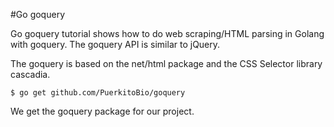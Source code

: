 #Go goquery

Go goquery tutorial shows how to do web scraping/HTML parsing in Golang with goquery. The goquery API is similar to jQuery.

The goquery is based on the net/html package and the CSS Selector library cascadia.

```
$ go get github.com/PuerkitoBio/goquery
```

We get the goquery package for our project.